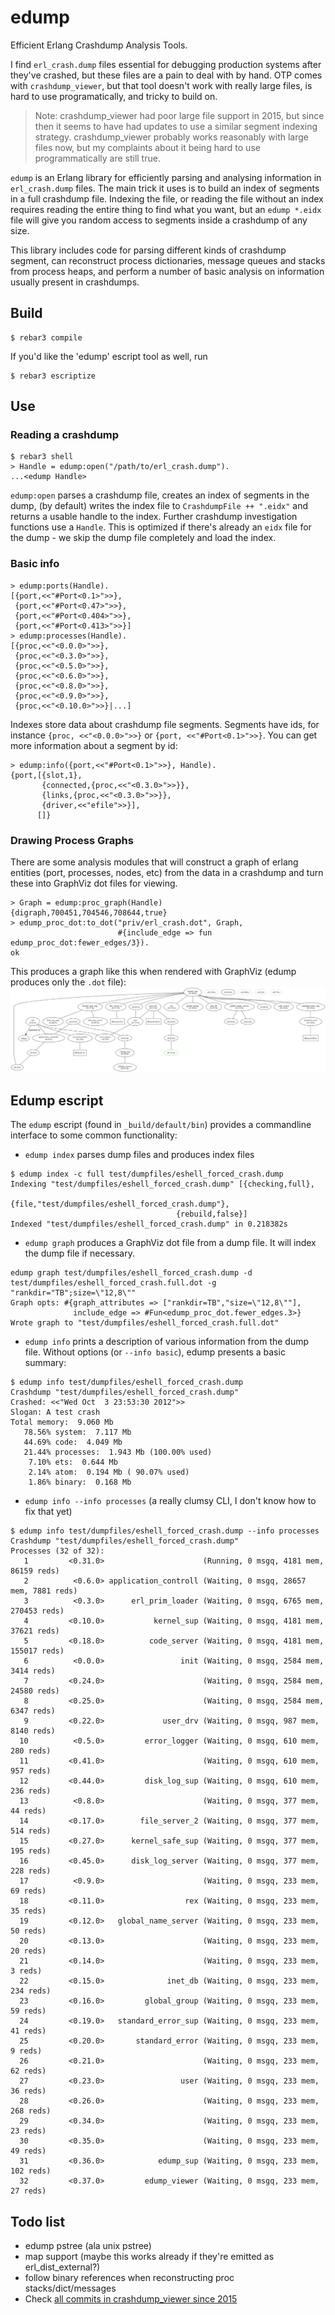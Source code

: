# edump

Efficient Erlang Crashdump Analysis Tools.

I find `erl_crash.dump` files essential for debugging production
systems after they've crashed, but these files are a pain to deal with
by hand. OTP comes with `crashdump_viewer`, but that tool doesn't work
with really large files, is hard to use programatically, and tricky to
build on.

> Note: crashdump_viewer had poor large file support in 2015, but
> since then it seems to have had updates to use a similar segment
> indexing strategy. crashdump_viewer probably works reasonably with
> large files now, but my complaints about it being hard to use
> programmatically are still true.

`edump` is an Erlang library for efficiently parsing and analysing
information in `erl_crash.dump` files. The main trick it uses is to
build an index of segments in a full crashdump file. Indexing the
file, or reading the file without an index requires reading the entire
thing to find what you want, but an `edump *.eidx` file will give you
random access to segments inside a crashdump of any size.

This library includes code for parsing different kinds of crashdump
segment, can reconstruct process dictionaries, message queues and
stacks from process heaps, and perform a number of basic analysis on
information usually present in crashdumps.

## Build

    $ rebar3 compile

If you'd like the 'edump' escript tool as well, run

    $ rebar3 escriptize

## Use

### Reading a crashdump

```
$ rebar3 shell
> Handle = edump:open("/path/to/erl_crash.dump").
...<edump Handle>
```

`edump:open` parses a crashdump file, creates an index of segments in
the dump, (by default) writes the index file to `CrashdumpFile ++
".eidx"` and returns a usable handle to the index. Further crashdump
investigation functions use a `Handle`. This is optimized if there's
already an `eidx` file for the dump - we skip the dump file completely
and load the index.

### Basic info

```
> edump:ports(Handle).
[{port,<<"#Port<0.1>">>},
 {port,<<"#Port<0.47>">>},
 {port,<<"#Port<0.404>">>},
 {port,<<"#Port<0.413>">>}]
> edump:processes(Handle).
[{proc,<<"<0.0.0>">>},
 {proc,<<"<0.3.0>">>},
 {proc,<<"<0.5.0>">>},
 {proc,<<"<0.6.0>">>},
 {proc,<<"<0.8.0>">>},
 {proc,<<"<0.9.0>">>},
 {proc,<<"<0.10.0>">>}|...]
```

Indexes store data about crashdump file segments. Segments have ids,
for instance `{proc, <<"<0.0.0>">>}` or `{port,
<<"#Port<0.1>">>}`. You can get more information about a segment by
id:

```
> edump:info({port,<<"#Port<0.1>">>}, Handle).
{port,[{slot,1},
       {connected,{proc,<<"<0.3.0>">>}},
       {links,{proc,<<"<0.3.0>">>}},
       {driver,<<"efile">>}],
      []}
```

### Drawing Process Graphs

There are some analysis modules that will construct a graph of erlang
entities (port, processes, nodes, etc) from the data in a crashdump
and turn these into GraphViz dot files for viewing.

```
> Graph = edump:proc_graph(Handle)
{digraph,700451,704546,708644,true}
> edump_proc_dot:to_dot("priv/erl_crash.dot", Graph,
                        #{include_edge => fun edump_proc_dot:fewer_edges/3}).
ok
```

This produces a graph like this when rendered with GraphViz (edump
produces only the `.dot` file):
![image](test/dumpfiles/eshell_forced_crash.dump.png)

## Edump escript

The `edump` escript (found in `_build/default/bin`) provides a
commandline interface to some common functionality:

* `edump index` parses dump files and produces index files

```
$ edump index -c full test/dumpfiles/eshell_forced_crash.dump
Indexing "test/dumpfiles/eshell_forced_crash.dump" [{checking,full},
                                     {file,"test/dumpfiles/eshell_forced_crash.dump"},
                                     {rebuild,false}]
Indexed "test/dumpfiles/eshell_forced_crash.dump" in 0.218382s
```

* `edump graph` produces a GraphViz dot file from a dump file. It will  index the dump file if necessary.

```
edump graph test/dumpfiles/eshell_forced_crash.dump -d test/dumpfiles/eshell_forced_crash.full.dot -g "rankdir="TB";size=\"12,8\""
Graph opts: #{graph_attributes => ["rankdir=TB","size=\"12,8\""],
              include_edge => #Fun<edump_proc_dot.fewer_edges.3>}
Wrote graph to "test/dumpfiles/eshell_forced_crash.full.dot"
```

* `edump info` prints a description of various information from the dump file. Without options (or `--info basic`), edump presents a basic summary:

```
$ edump info test/dumpfiles/eshell_forced_crash.dump
Crashdump "test/dumpfiles/eshell_forced_crash.dump"
Crashed: <<"Wed Oct  3 23:53:30 2012">>
Slogan: A test crash
Total memory:  9.060 Mb
   78.56% system:  7.117 Mb
   44.69% code:  4.049 Mb
   21.44% processes:  1.943 Mb (100.00% used)
    7.10% ets:  0.644 Mb
    2.14% atom:  0.194 Mb ( 90.07% used)
    1.86% binary:  0.168 Mb
```

* `edump info --info processes` (a really clumsy CLI, I don't know how to fix that yet)

```
$ edump info test/dumpfiles/eshell_forced_crash.dump --info processes
Crashdump "test/dumpfiles/eshell_forced_crash.dump"
Processes (32 of 32):
   1         <0.31.0>                      (Running, 0 msgq, 4181 mem, 86159 reds)
   2          <0.6.0> application_controll (Waiting, 0 msgq, 28657 mem, 7881 reds)
   3          <0.3.0>      erl_prim_loader (Waiting, 0 msgq, 6765 mem, 270453 reds)
   4         <0.10.0>           kernel_sup (Waiting, 0 msgq, 4181 mem, 37621 reds)
   5         <0.18.0>          code_server (Waiting, 0 msgq, 4181 mem, 155017 reds)
   6          <0.0.0>                 init (Waiting, 0 msgq, 2584 mem, 3414 reds)
   7         <0.24.0>                      (Waiting, 0 msgq, 2584 mem, 24580 reds)
   8         <0.25.0>                      (Waiting, 0 msgq, 2584 mem, 6347 reds)
   9         <0.22.0>             user_drv (Waiting, 0 msgq, 987 mem, 8140 reds)
  10          <0.5.0>         error_logger (Waiting, 0 msgq, 610 mem, 280 reds)
  11         <0.41.0>                      (Waiting, 0 msgq, 610 mem, 957 reds)
  12         <0.44.0>         disk_log_sup (Waiting, 0 msgq, 610 mem, 236 reds)
  13          <0.8.0>                      (Waiting, 0 msgq, 377 mem, 44 reds)
  14         <0.17.0>        file_server_2 (Waiting, 0 msgq, 377 mem, 514 reds)
  15         <0.27.0>      kernel_safe_sup (Waiting, 0 msgq, 377 mem, 195 reds)
  16         <0.45.0>      disk_log_server (Waiting, 0 msgq, 377 mem, 228 reds)
  17          <0.9.0>                      (Waiting, 0 msgq, 233 mem, 69 reds)
  18         <0.11.0>                  rex (Waiting, 0 msgq, 233 mem, 35 reds)
  19         <0.12.0>   global_name_server (Waiting, 0 msgq, 233 mem, 50 reds)
  20         <0.13.0>                      (Waiting, 0 msgq, 233 mem, 20 reds)
  21         <0.14.0>                      (Waiting, 0 msgq, 233 mem, 3 reds)
  22         <0.15.0>              inet_db (Waiting, 0 msgq, 233 mem, 234 reds)
  23         <0.16.0>         global_group (Waiting, 0 msgq, 233 mem, 59 reds)
  24         <0.19.0>   standard_error_sup (Waiting, 0 msgq, 233 mem, 41 reds)
  25         <0.20.0>       standard_error (Waiting, 0 msgq, 233 mem, 9 reds)
  26         <0.21.0>                      (Waiting, 0 msgq, 233 mem, 62 reds)
  27         <0.23.0>                 user (Waiting, 0 msgq, 233 mem, 36 reds)
  28         <0.26.0>                      (Waiting, 0 msgq, 233 mem, 268 reds)
  29         <0.34.0>                      (Waiting, 0 msgq, 233 mem, 23 reds)
  30         <0.35.0>                      (Waiting, 0 msgq, 233 mem, 49 reds)
  31         <0.36.0>            edump_sup (Waiting, 0 msgq, 233 mem, 102 reds)
  32         <0.37.0>         edump_viewer (Waiting, 0 msgq, 233 mem, 27 reds)
```

## Todo list

* edump pstree (ala unix pstree)
* map support (maybe this works already if they're emitted as erl_dist_external?)
* follow binary references when reconstructing proc stacks/dict/messages
* Check [all commits in crashdump_viewer since 2015](https://github.com/erlang/otp/commits/master/lib/observer/src/crashdump_viewer.erl)
